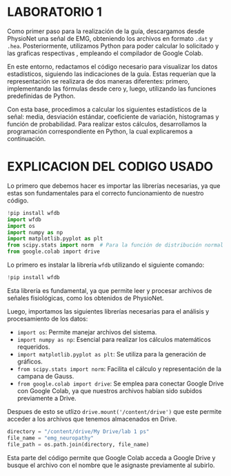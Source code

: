 # LABORATORIO 1
Como primer paso para la realización de la guía, descargamos desde PhysioNet una señal de EMG, obteniendo los archivos en formato `.dat` y `.hea`. Posteriormente, utilizamos Python para poder calcular lo solicitado y las graficas respectivas , empleando el compilador de Google Colab.  

En este entorno, redactamos el código necesario para visualizar los datos estadísticos, siguiendo las indicaciones de la guía. Estas requerían que la representación se realizara de dos maneras diferentes: primero, implementando las fórmulas desde cero y, luego, utilizando las funciones predefinidas de Python.  

Con esta base, procedimos a calcular los siguientes estadísticos de la señal: media, desviación estándar, coeficiente de variación, histogramas y función de probabilidad. Para realizar estos cálculos, desarrollamos la programación correspondiente en Python, la cual explicaremos a continuación.
# EXPLICACION DEL CODIGO USADO 
Lo primero que debemos hacer es importar las librerías necesarias, ya que estas son fundamentales para el correcto funcionamiento de nuestro código.
```python
!pip install wfdb
import wfdb
import os
import numpy as np
import matplotlib.pyplot as plt
from scipy.stats import norm  # Para la función de distribución normal
from google.colab import drive
```
Lo primero es instalar la librería `wfdb` utilizando el siguiente comando:  

```python
!pip install wfdb
```
Esta librería es fundamental, ya que permite leer y procesar archivos de señales fisiológicas, como los obtenidos de PhysioNet.  

Luego, importamos las siguientes librerías necesarias para el análisis y procesamiento de los datos:  

- `import os`: Permite manejar archivos del sistema.  
- `import numpy as np`: Esencial para realizar los cálculos matemáticos requeridos.  
- `import matplotlib.pyplot as plt`: Se utiliza para la generación de gráficos.  
- `from scipy.stats import norm`: Facilita el cálculo y representación de la campana de Gauss.  
- `from google.colab import drive`: Se emplea para conectar Google Drive con Google Colab, ya que nuestros archivos habían sido subidos previamente a Drive.

Despues de esto se utlizo `drive.mount('/content/drive')` que este permite acceder a los archivos que tenemos almacenados en Drive.
```python
directory = "/content/drive/My Drive/lab 1 ps"
file_name = "emg_neuropathy"
file_path = os.path.join(directory, file_name)
```
Esta parte del código permite que Google Colab acceda a Google Drive y busque el archivo con el nombre que le asignaste previamente al subirlo.



